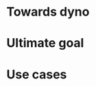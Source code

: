 <!SLIDE subsection>
<!--
    explore the possibility of creating a toolbox for performing intrusive
    dynamic analysis
-->
# Towards dyno



<!SLIDE>
<!-- generate orthogonal dynamic analysis tools using a DSEL -->
# Ultimate goal


<!SLIDE>
<!--
    - benchmarking/checking memory allocation
    - access to shared variables to detect race conditions (this might be
      impossible because it would require too much modification)
    - gather statistics during program execution
-->
# Use cases
